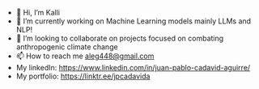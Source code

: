 - 👋 Hi, I’m Kalli 
- 🌱 I’m currently working on Machine Learning models mainly LLMs and NLP!
- 💞️ I’m looking to collaborate on projects focused on combating anthropogenic climate change
- 📫 How to reach me aleg448@gmail.com
-    My linkedIn: https://www.linkedin.com/in/juan-pablo-cadavid-aguirre/
-    My portfolio: https://linktr.ee/jpcadavida

<!---
aleg448/aleg448 is a ✨ special ✨ repository because its `README.md` (this file) appears on your GitHub profile.
You can click the Preview link to take a look at your changes.
--->
